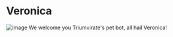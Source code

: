 # Veronica
![image](https://user-images.githubusercontent.com/22389408/128738872-cefb9d88-511c-4f95-8697-6ff8111efa89.png)
We welcome you Triumvirate's pet bot, all hail Veronica!
